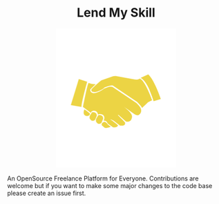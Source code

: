 <h1 align="center" >
Lend My Skill
</h1>
<div align="center">

![image](/apps/client/public/brand/icon-transparent.png)

</div>

An OpenSource Freelance Platform for Everyone. 
Contributions are welcome but if you want to make some major changes to the code base please create an issue first.